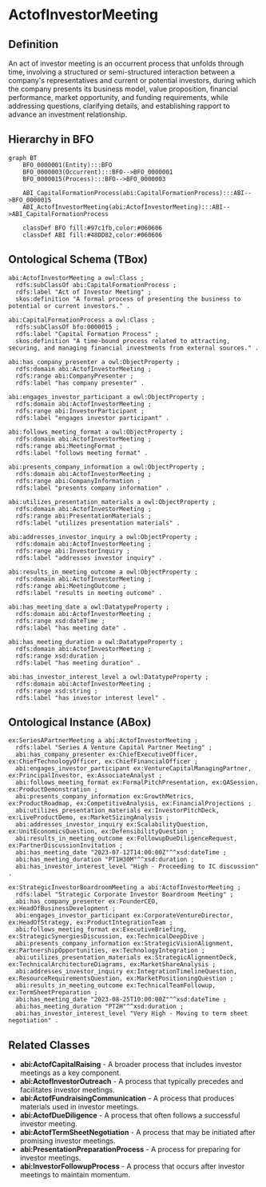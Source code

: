 # ActofInvestorMeeting

## Definition
An act of investor meeting is an occurrent process that unfolds through time, involving a structured or semi-structured interaction between a company's representatives and current or potential investors, during which the company presents its business model, value proposition, financial performance, market opportunity, and funding requirements, while addressing questions, clarifying details, and establishing rapport to advance an investment relationship.

## Hierarchy in BFO
```mermaid
graph BT
    BFO_0000001(Entity):::BFO
    BFO_0000003(Occurrent):::BFO-->BFO_0000001
    BFO_0000015(Process):::BFO-->BFO_0000003
    
    ABI_CapitalFormationProcess(abi:CapitalFormationProcess):::ABI-->BFO_0000015
    ABI_ActofInvestorMeeting(abi:ActofInvestorMeeting):::ABI-->ABI_CapitalFormationProcess
    
    classDef BFO fill:#97c1fb,color:#060606
    classDef ABI fill:#48DD82,color:#060606
```

## Ontological Schema (TBox)
```turtle
abi:ActofInvestorMeeting a owl:Class ;
  rdfs:subClassOf abi:CapitalFormationProcess ;
  rdfs:label "Act of Investor Meeting" ;
  skos:definition "A formal process of presenting the business to potential or current investors." .

abi:CapitalFormationProcess a owl:Class ;
  rdfs:subClassOf bfo:0000015 ;
  rdfs:label "Capital Formation Process" ;
  skos:definition "A time-bound process related to attracting, securing, and managing financial investments from external sources." .

abi:has_company_presenter a owl:ObjectProperty ;
  rdfs:domain abi:ActofInvestorMeeting ;
  rdfs:range abi:CompanyPresenter ;
  rdfs:label "has company presenter" .

abi:engages_investor_participant a owl:ObjectProperty ;
  rdfs:domain abi:ActofInvestorMeeting ;
  rdfs:range abi:InvestorParticipant ;
  rdfs:label "engages investor participant" .

abi:follows_meeting_format a owl:ObjectProperty ;
  rdfs:domain abi:ActofInvestorMeeting ;
  rdfs:range abi:MeetingFormat ;
  rdfs:label "follows meeting format" .

abi:presents_company_information a owl:ObjectProperty ;
  rdfs:domain abi:ActofInvestorMeeting ;
  rdfs:range abi:CompanyInformation ;
  rdfs:label "presents company information" .

abi:utilizes_presentation_materials a owl:ObjectProperty ;
  rdfs:domain abi:ActofInvestorMeeting ;
  rdfs:range abi:PresentationMaterials ;
  rdfs:label "utilizes presentation materials" .

abi:addresses_investor_inquiry a owl:ObjectProperty ;
  rdfs:domain abi:ActofInvestorMeeting ;
  rdfs:range abi:InvestorInquiry ;
  rdfs:label "addresses investor inquiry" .

abi:results_in_meeting_outcome a owl:ObjectProperty ;
  rdfs:domain abi:ActofInvestorMeeting ;
  rdfs:range abi:MeetingOutcome ;
  rdfs:label "results in meeting outcome" .

abi:has_meeting_date a owl:DatatypeProperty ;
  rdfs:domain abi:ActofInvestorMeeting ;
  rdfs:range xsd:dateTime ;
  rdfs:label "has meeting date" .

abi:has_meeting_duration a owl:DatatypeProperty ;
  rdfs:domain abi:ActofInvestorMeeting ;
  rdfs:range xsd:duration ;
  rdfs:label "has meeting duration" .

abi:has_investor_interest_level a owl:DatatypeProperty ;
  rdfs:domain abi:ActofInvestorMeeting ;
  rdfs:range xsd:string ;
  rdfs:label "has investor interest level" .
```

## Ontological Instance (ABox)
```turtle
ex:SeriesAPartnerMeeting a abi:ActofInvestorMeeting ;
  rdfs:label "Series A Venture Capital Partner Meeting" ;
  abi:has_company_presenter ex:ChiefExecutiveOfficer, ex:ChiefTechnologyOfficer, ex:ChiefFinancialOfficer ;
  abi:engages_investor_participant ex:VentureCapitalManagingPartner, ex:PrincipalInvestor, ex:AssociateAnalyst ;
  abi:follows_meeting_format ex:FormalPitchPresentation, ex:QASession, ex:ProductDemonstration ;
  abi:presents_company_information ex:GrowthMetrics, ex:ProductRoadmap, ex:CompetitiveAnalysis, ex:FinancialProjections ;
  abi:utilizes_presentation_materials ex:InvestorPitchDeck, ex:LiveProductDemo, ex:MarketSizingAnalysis ;
  abi:addresses_investor_inquiry ex:ScalabilityQuestion, ex:UnitEconomicsQuestion, ex:DefensibilityQuestion ;
  abi:results_in_meeting_outcome ex:FollowupDueDiligenceRequest, ex:PartnerDiscussionInvitation ;
  abi:has_meeting_date "2023-07-12T14:00:00Z"^^xsd:dateTime ;
  abi:has_meeting_duration "PT1H30M"^^xsd:duration ;
  abi:has_investor_interest_level "High - Proceeding to IC discussion" .

ex:StrategicInvestorBoardroomMeeting a abi:ActofInvestorMeeting ;
  rdfs:label "Strategic Corporate Investor Boardroom Meeting" ;
  abi:has_company_presenter ex:FounderCEO, ex:HeadOfBusinessDevelopment ;
  abi:engages_investor_participant ex:CorporateVentureDirector, ex:HeadOfStrategy, ex:ProductIntegrationTeam ;
  abi:follows_meeting_format ex:ExecutiveBriefing, ex:StrategicSynergiesDiscussion, ex:TechnicalDeepDive ;
  abi:presents_company_information ex:StrategicVisionAlignment, ex:PartnershipOpportunities, ex:TechnologyIntegration ;
  abi:utilizes_presentation_materials ex:StrategicAlignmentDeck, ex:TechnicalArchitectureDiagrams, ex:MarketShareAnalysis ;
  abi:addresses_investor_inquiry ex:IntegrationTimelineQuestion, ex:ResourceRequirementsQuestion, ex:MarketPositioningQuestion ;
  abi:results_in_meeting_outcome ex:TechnicalTeamFollowup, ex:TermSheetPreparation ;
  abi:has_meeting_date "2023-08-25T10:00:00Z"^^xsd:dateTime ;
  abi:has_meeting_duration "PT2H"^^xsd:duration ;
  abi:has_investor_interest_level "Very High - Moving to term sheet negotiation" .
```

## Related Classes
- **abi:ActofCapitalRaising** - A broader process that includes investor meetings as a key component.
- **abi:ActofInvestorOutreach** - A process that typically precedes and facilitates investor meetings.
- **abi:ActofFundraisingCommunication** - A process that produces materials used in investor meetings.
- **abi:ActofDueDiligence** - A process that often follows a successful investor meeting.
- **abi:ActofTermSheetNegotiation** - A process that may be initiated after promising investor meetings.
- **abi:PresentationPreparationProcess** - A process for preparing for investor meetings.
- **abi:InvestorFollowupProcess** - A process that occurs after investor meetings to maintain momentum. 